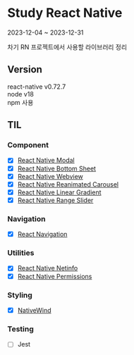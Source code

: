 # Study React Native

2023-12-04 ~ 2023-12-31

차기 RN 프로젝트에서 사용할 라이브러리 정리

## Version
react-native v0.72.7   
node v18   
npm 사용

## TIL

### Component
- [x] [React Native Modal](https://github.com/akffkdahffkdgo77/study-react-native/blob/main/components/ReactNativeModal.md)
- [x] [React Native Bottom Sheet](https://github.com/akffkdahffkdgo77/study-react-native/blob/main/components/ReactNativeBottomSheet.md)
- [x] [React Native Webview](https://github.com/akffkdahffkdgo77/study-react-native/blob/main/components/ReactNativeWebview.md)
- [x] [React Native Reanimated Carousel](https://github.com/akffkdahffkdgo77/study-react-native/blob/main/components/ReactNativeReanimatedCarousel.md)
- [x] [React Native Linear Gradient](https://github.com/akffkdahffkdgo77/study-react-native/blob/main/components/ReactNativeLinearGradient.md)
- [x] [React Native Range Slider](https://github.com/akffkdahffkdgo77/study-react-native/blob/main/components/ReactNativeSlider.md)

### Navigation
-  [x] [React Navigation](https://github.com/akffkdahffkdgo77/study-react-native/blob/main/navigation/ReactNavigation.md)

### Utilities
-  [x] [React Native Netinfo](https://github.com/akffkdahffkdgo77/study-react-native/blob/main/utilities/ReactNativeNetInfo.md)
-  [x] [React Native Permissions](https://github.com/akffkdahffkdgo77/study-react-native/blob/main/utilities/ReactNativePermissions.md)

### Styling
- [x] [NativeWind](https://github.com/akffkdahffkdgo77/study-react-native/blob/main/styles/NativeWind.md)

### Testing
-  [ ] Jest
